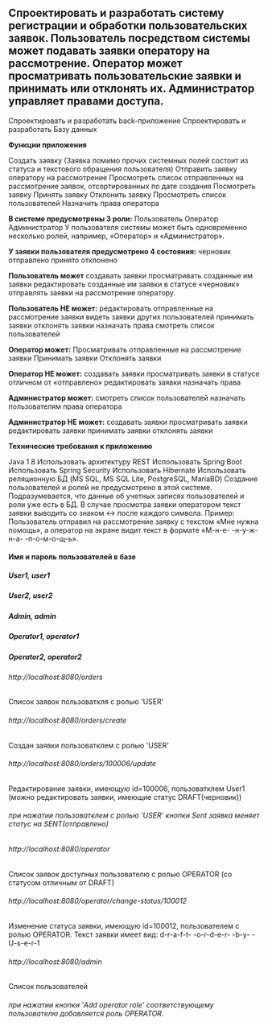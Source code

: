 ## Спроектировать и разработать систему регистрации и обработки пользовательских заявок. Пользователь посредством системы может подавать заявки оператору на рассмотрение. Оператор может просматривать пользовательские заявки и принимать или отклонять их. Администратор управляет правами доступа.

Спроектировать и разработать back-приложение
Спроектировать и разработать Базу данных
 
**Функции приложения**

Создать заявку (Заявка помимо прочих системных полей состоит из статуса и текстового обращения пользователя)
Отправить заявку оператору на рассмотрение
Просмотреть список отправленных на рассмотрение заявок, отсортированных по дате создания
Посмотреть заявку
Принять заявку
Отклонить заявку
Просмотреть список пользователей
Назначить права оператора
 
**В системе предусмотрены 3 роли:**
Пользователь
Оператор
Администратор
У пользователя системы может быть одновременно несколько ролей, например, «Оператор» и «Администратор».

**У заявки пользователя предусмотрено 4 состояния:**
черновик
отправлено
принято
отклонено
 
**Пользователь может**
создавать заявки
просматривать созданные им заявки
редактировать созданные им заявки в статусе «черновик»
отправлять заявки на рассмотрение оператору.

**Пользователь НЕ может:**
редактировать отправленные на рассмотрение заявки
видеть заявки других пользователей
принимать заявки
отклонять заявки
назначать права
смотреть список пользователей
 
**Оператор может:**
Просматривать отправленные на рассмотрение заявки
Принимать заявки
Отклонять заявки

**Оператор НЕ может:**
создавать заявки
просматривать заявки в статусе отличном от «отправлено»
редактировать заявки
назначать права
 
**Администратор может:**
смотреть список пользователей
назначать пользователям права оператора

**Администратор НЕ может:**
создавать заявки
просматривать заявки
редактировать заявки
принимать заявки
отклонять заявки
 
**Технические требования к приложению**

Java 1.8
Использовать архитектуру REST
Использовать Spring Boot
Использовать Spring Security
Использовать Hibernate
Использовать реляционную БД (MS SQL, MS SQL Lite, PostgreSQL, MariaBD)
Создание пользователей и ролей не предусмотрено в этой системе. Подразумевается, что данные об учетных записях пользователей и роли уже есть в БД.
В случае просмотра заявки оператором текст заявки выводить со знаком <-> после каждого символа. Пример: Пользователь отправил на рассмотрение заявку с текстом «Мне нужна помощь», а оператор на экране видит текст в формате «М-н-е- -н-у-ж-н-а- -п-о-м-о-щ-ь».

#### Имя и пароль пользователей в базе
##### User1, user1
##### User2, user2
##### Admin, admin
##### Operator1, operator1
##### Operator2, operator2

###### http://localhost:8080/orders
Список заявок пользоваткля с ролью 'USER'

###### http://localhost:8080/orders/create
Создан заявки пользоватклем с ролью 'USER'

###### http://localhost:8080/orders/100006/update
Редактирование заявки, имеющую id=100006, пользоватклем User1 (можно редактировать заявки, имеющие статус DRAFT(черновик))

###### при нажатии пользоватклем с ролью 'USER' кнопки Sent заявка меняет статус на SENT(отправлено)

###### http://localhost:8080/operator
Список заявок доступных пользователю с ролью OPERATOR (со статусом отличным от DRAFT)

###### http://localhost:8080/operator/change-status/100012
Изменение статуса заявки, имеющую id=100012, пользователем с ролью OPERATOR. Текст заявки имеет вид:
d-r-a-f-t- -o-r-d-e-r- -b-y- -U-s-e-r-1

###### http://localhost:8080/admin
Список пользователей

###### при нажатии кнопки 'Add operator role' соответствующему пользователю добавляется роль OPERATOR.

